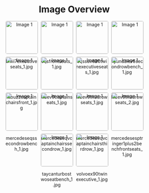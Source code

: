<h1 style ="text-align: center;"> Image Overview </h1>
<div style="display: flex; flex-wrap: wrap; gap: 10px; justify-content: center;">
<div style="flex: 1 1 calc(33.333% - 20px); max-width: 100px; text-align: center;">
<img src="https://media.evkx.net/multimedia/technology/seats/types/bmii7executiveseats_1_xst.jpg" alt="Image 1" style="width: 100%; border: 1px solid #ddd; border-radius: 5px;">
<p>bmii7executiveseats_1.jpg</p>
</div>
<div style="flex: 1 1 calc(33.333% - 20px); max-width: 100px; text-align: center;">
<img src="https://media.evkx.net/multimedia/technology/seats/types/eqsfrontseats_1_xst.jpg" alt="Image 1" style="width: 100%; border: 1px solid #ddd; border-radius: 5px;">
<p>eqsfrontseats_1.jpg</p>
</div>
<div style="flex: 1 1 calc(33.333% - 20px); max-width: 100px; text-align: center;">
<img src="https://media.evkx.net/multimedia/technology/seats/types/eqssuv680twinexecutiveseats_1_xst.jpg" alt="Image 1" style="width: 100%; border: 1px solid #ddd; border-radius: 5px;">
<p>eqssuv680twinexecutiveseats_1.jpg</p>
</div>
<div style="flex: 1 1 calc(33.333% - 20px); max-width: 100px; text-align: center;">
<img src="https://media.evkx.net/multimedia/technology/seats/types/hyundaiev5secondrowbench_1_xst.jpg" alt="Image 1" style="width: 100%; border: 1px solid #ddd; border-radius: 5px;">
<p>hyundaiev5secondrowbench_1.jpg</p>
</div>
<div style="flex: 1 1 calc(33.333% - 20px); max-width: 100px; text-align: center;">
<img src="https://media.evkx.net/multimedia/technology/seats/types/idbuzzcaptainchairsfront_1_xst.jpg" alt="Image 1" style="width: 100%; border: 1px solid #ddd; border-radius: 5px;">
<p>idbuzzcaptainchairsfront_1.jpg</p>
</div>
<div style="flex: 1 1 calc(33.333% - 20px); max-width: 100px; text-align: center;">
<img src="https://media.evkx.net/multimedia/technology/seats/types/kiaev9captainseats_1_xst.jpg" alt="Image 1" style="width: 100%; border: 1px solid #ddd; border-radius: 5px;">
<p>kiaev9captainseats_1.jpg</p>
</div>
<div style="flex: 1 1 calc(33.333% - 20px); max-width: 100px; text-align: center;">
<img src="https://media.evkx.net/multimedia/technology/seats/types/kiaev9thirdrowseats_1_xst.jpg" alt="Image 1" style="width: 100%; border: 1px solid #ddd; border-radius: 5px;">
<p>kiaev9thirdrowseats_1.jpg</p>
</div>
<div style="flex: 1 1 calc(33.333% - 20px); max-width: 100px; text-align: center;">
<img src="https://media.evkx.net/multimedia/technology/seats/types/kiaev9thirdrowseats_2_xst.jpg" alt="Image 1" style="width: 100%; border: 1px solid #ddd; border-radius: 5px;">
<p>kiaev9thirdrowseats_2.jpg</p>
</div>
<div style="flex: 1 1 calc(33.333% - 20px); max-width: 100px; text-align: center;">
<img src="https://media.evkx.net/multimedia/technology/seats/types/mercedeseqssecondrowbench_1_xst.jpg" alt="Image 1" style="width: 100%; border: 1px solid #ddd; border-radius: 5px;">
<p>mercedeseqssecondrowbench_1.jpg</p>
</div>
<div style="flex: 1 1 calc(33.333% - 20px); max-width: 100px; text-align: center;">
<img src="https://media.evkx.net/multimedia/technology/seats/types/mercedeseqvcaptainchairssecondrow_1_xst.jpg" alt="Image 1" style="width: 100%; border: 1px solid #ddd; border-radius: 5px;">
<p>mercedeseqvcaptainchairssecondrow_1.jpg</p>
</div>
<div style="flex: 1 1 calc(33.333% - 20px); max-width: 100px; text-align: center;">
<img src="https://media.evkx.net/multimedia/technology/seats/types/mercedeseqvcaptainchairsthirdrow_1_xst.jpg" alt="Image 1" style="width: 100%; border: 1px solid #ddd; border-radius: 5px;">
<p>mercedeseqvcaptainchairsthirdrow_1.jpg</p>
</div>
<div style="flex: 1 1 calc(33.333% - 20px); max-width: 100px; text-align: center;">
<img src="https://media.evkx.net/multimedia/technology/seats/types/mercedesesptringer1plus2benchfrontseats_1_xst.jpg" alt="Image 1" style="width: 100%; border: 1px solid #ddd; border-radius: 5px;">
<p>mercedesesptringer1plus2benchfrontseats_1.jpg</p>
</div>
<div style="flex: 1 1 calc(33.333% - 20px); max-width: 100px; text-align: center;">
<img src="https://media.evkx.net/multimedia/technology/seats/types/taycanturbostwoseatbench_1_xst.jpg" alt="Image 1" style="width: 100%; border: 1px solid #ddd; border-radius: 5px;">
<p>taycanturbostwoseatbench_1.jpg</p>
</div>
<div style="flex: 1 1 calc(33.333% - 20px); max-width: 100px; text-align: center;">
<img src="https://media.evkx.net/multimedia/technology/seats/types/volvoex90twinexecutive_1_xst.jpg" alt="Image 1" style="width: 100%; border: 1px solid #ddd; border-radius: 5px;">
<p>volvoex90twinexecutive_1.jpg</p>
</div>
</div>

